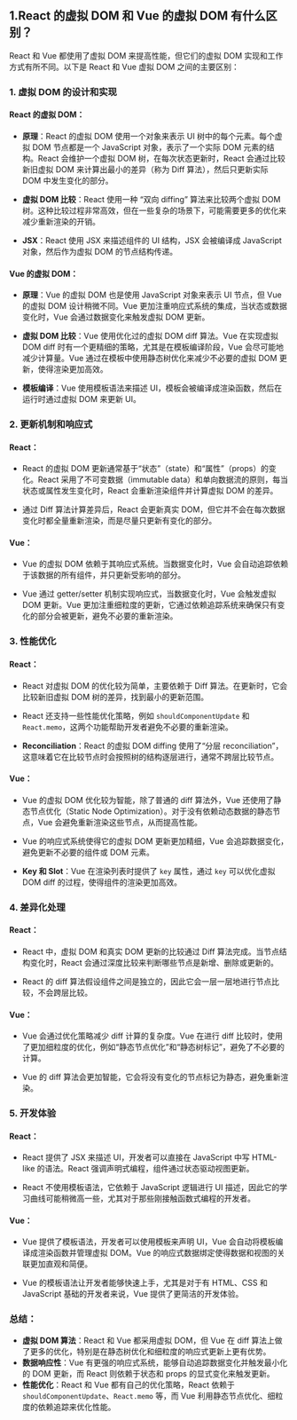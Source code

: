 ## 1.React 的虚拟 DOM 和 Vue 的虚拟 DOM 有什么区别？
React 和 Vue 都使用了虚拟 DOM 来提高性能，但它们的虚拟 DOM 实现和工作方式有所不同。以下是 React 和 Vue 虚拟 DOM 之间的主要区别：

### 1. **虚拟 DOM 的设计和实现**

#### React 的虚拟 DOM：

- **原理**：React 的虚拟 DOM 使用一个对象来表示 UI 树中的每个元素。每个虚拟 DOM 节点都是一个 JavaScript 对象，表示了一个实际 DOM 元素的结构。React 会维护一个虚拟 DOM 树，在每次状态更新时，React 会通过比较新旧虚拟 DOM 来计算出最小的差异（称为 Diff 算法），然后只更新实际 DOM 中发生变化的部分。

- **虚拟 DOM 比较**：React 使用一种 “双向 diffing” 算法来比较两个虚拟 DOM 树。这种比较过程非常高效，但在一些复杂的场景下，可能需要更多的优化来减少重新渲染的开销。

- **JSX**：React 使用 JSX 来描述组件的 UI 结构，JSX 会被编译成 JavaScript 对象，然后作为虚拟 DOM 的节点结构传递。


#### Vue 的虚拟 DOM：

- **原理**：Vue 的虚拟 DOM 也是使用 JavaScript 对象来表示 UI 节点，但 Vue 的虚拟 DOM 设计稍微不同。Vue 更加注重响应式系统的集成，当状态或数据变化时，Vue 会通过数据变化来触发虚拟 DOM 更新。

- **虚拟 DOM 比较**：Vue 使用优化过的虚拟 DOM diff 算法。Vue 在实现虚拟 DOM diff 时有一个更精细的策略，尤其是在模板编译阶段，Vue 会尽可能地减少计算量。Vue 通过在模板中使用静态树优化来减少不必要的虚拟 DOM 更新，使得渲染更加高效。

- **模板编译**：Vue 使用模板语法来描述 UI，模板会被编译成渲染函数，然后在运行时通过虚拟 DOM 来更新 UI。
    

### 2. **更新机制和响应式**

#### React：

- React 的虚拟 DOM 更新通常基于“状态”（state）和“属性”（props）的变化。React 采用了不可变数据（immutable data）和单向数据流的原则，每当状态或属性发生变化时，React 会重新渲染组件并计算虚拟 DOM 的差异。

- 通过 Diff 算法计算差异后，React 会更新真实 DOM，但它并不会在每次数据变化时都全量重新渲染，而是尽量只更新有变化的部分。

#### Vue：

- Vue 的虚拟 DOM 依赖于其响应式系统。当数据变化时，Vue 会自动追踪依赖于该数据的所有组件，并只更新受影响的部分。

- Vue 通过 getter/setter 机制实现响应式，当数据变化时，Vue 会触发虚拟 DOM 更新。Vue 更加注重细粒度的更新，它通过依赖追踪系统来确保只有变化的部分会被更新，避免不必要的重新渲染。

### 3. **性能优化**

#### React：

- React 对虚拟 DOM 的优化较为简单，主要依赖于 Diff 算法。在更新时，它会比较新旧虚拟 DOM 树的差异，找到最小的更新范围。
    
- React 还支持一些性能优化策略，例如 `shouldComponentUpdate` 和 `React.memo`，这两个功能帮助开发者避免不必要的重新渲染。
    
- **Reconciliation**：React 的虚拟 DOM diffing 使用了“分层 reconciliation”，这意味着它在比较节点时会按照树的结构逐层进行，通常不跨层比较节点。
    

#### Vue：

- Vue 的虚拟 DOM 优化较为智能，除了普通的 diff 算法外，Vue 还使用了静态节点优化（Static Node Optimization）。对于没有依赖动态数据的静态节点，Vue 会避免重新渲染这些节点，从而提高性能。
    
- Vue 的响应式系统使得它的虚拟 DOM 更新更加精细，Vue 会追踪数据变化，避免更新不必要的组件或 DOM 元素。
    
- **Key 和 Slot**：Vue 在渲染列表时提供了 `key` 属性，通过 `key` 可以优化虚拟 DOM diff 的过程，使得组件的渲染更加高效。
    

### 4. **差异化处理**

#### React：

- React 中，虚拟 DOM 和真实 DOM 更新的比较通过 Diff 算法完成。当节点结构变化时，React 会通过深度比较来判断哪些节点是新增、删除或更新的。

- React 的 diff 算法假设组件之间是独立的，因此它会一层一层地进行节点比较，不会跨层比较。


#### Vue：

- Vue 会通过优化策略减少 diff 计算的复杂度。Vue 在进行 diff 比较时，使用了更加细粒度的优化，例如“静态节点优化”和“静态树标记”，避免了不必要的计算。

- Vue 的 diff 算法会更加智能，它会将没有变化的节点标记为静态，避免重新渲染。


### 5. **开发体验**

#### React：

- React 提供了 JSX 来描述 UI，开发者可以直接在 JavaScript 中写 HTML-like 的语法。React 强调声明式编程，组件通过状态驱动视图更新。

- React 不使用模板语法，它依赖于 JavaScript 逻辑进行 UI 描述，因此它的学习曲线可能稍微高一些，尤其对于那些刚接触函数式编程的开发者。


#### Vue：

- Vue 提供了模板语法，开发者可以使用模板来声明 UI，Vue 会自动将模板编译成渲染函数并管理虚拟 DOM。Vue 的响应式数据绑定使得数据和视图的关联更加直观和简便。

- Vue 的模板语法让开发者能够快速上手，尤其是对于有 HTML、CSS 和 JavaScript 基础的开发者来说，Vue 提供了更简洁的开发体验。


### 总结：

- **虚拟 DOM 算法**：React 和 Vue 都采用虚拟 DOM，但 Vue 在 diff 算法上做了更多的优化，特别是在静态树优化和细粒度的响应式更新上更有优势。
- **数据响应性**：Vue 有更强的响应式系统，能够自动追踪数据变化并触发最小化的 DOM 更新，而 React 则依赖于状态和 props 的显式变化来触发更新。
- **性能优化**：React 和 Vue 都有自己的优化策略，React 依赖于 `shouldComponentUpdate`、`React.memo` 等，而 Vue 利用静态节点优化、细粒度的依赖追踪来优化性能。